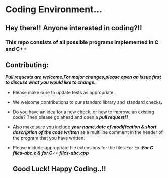 # Coding Environment... 
## Hey there!! Anyone interested in coding?!!
### This repo consists of all possible programs implemented in C and C++

## Contributing:
***Pull requests are welcome.For major changes,please open an issue first to discuss what you would like to change.***
- Please make sure to update tests as appropriate.
- We welcome contributions to our standard library and standard checks. 
- Do you have an idea for a new check, or how to improve an existing code? Then please go ahead and open a ***pull request!!***
- Also make sure you include ***your name,date of modification & short description of the code written*** as a multiline comment in the header of the program that you have written.
- Please include appropriate file extensions for the files.For Ex :***For C files-abc.c & for C++ files-abc.cpp***
                  
  ## Good Luck! Happy Coding..!!                 
